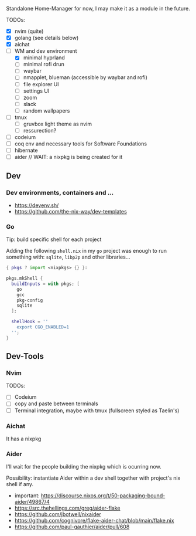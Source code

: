 Standalone Home-Manager for now, I may make it as a module in the future.

TODOs:

- [x] nvim (quite)
- [x] golang (see details below)
- [x] aichat
- [ ] WM and dev environment
  - [x] minimal hyprland
  - [ ] minimal rofi drun
  - [ ] waybar
  - [ ] nmapplet, blueman (accessible by waybar and rofi)
  - [ ] file explorer UI
  - [ ] settings UI
  - [ ] zoom
  - [ ] slack
  - [ ] random wallpapers
- [ ] tmux
  - [ ] gruvbox light theme as nvim
  - [ ] ressurection?
- [ ] codeium
- [ ] coq env and necessary tools for Software Foundations
- [ ] hibernate
- [ ] aider // WAIT: a nixpkg is being created for it

## Dev

### Dev environments, containers and ...

- https://devenv.sh/
- https://github.com/the-nix-way/dev-templates

### Go

Tip: build specific shell for each project

Adding the following `shell.nix` in my `go` project was enough to run something with: `sqlite`, `libp2p` and other libraries...

```nix
{ pkgs ? import <nixpkgs> {} }:

pkgs.mkShell {
  buildInputs = with pkgs; [
    go
    gcc
    pkg-config
    sqlite
  ];

  shellHook = ''
    export CGO_ENABLED=1
  '';
}
```

## Dev-Tools

### Nvim

TODOs:

- [ ] Codeium
- [ ] copy and paste between terminals
- [ ] Terminal integration, maybe with tmux (fullscreen styled as Taelin's)

### Aichat

It has a nixpkg

### Aider

I'll wait for the people building the nixpkg which is ocurring now.

Possibility: instantiate Aider within a dev shell together with project's nix shell if any.

- important: https://discourse.nixos.org/t/50-packaging-bound-aider/49867/4
- https://src.thehellings.com/greg/aider-flake
- https://github.com/jbotwell/nixaider
- https://github.com/cognivore/flake-aider-chat/blob/main/flake.nix
- https://github.com/paul-gauthier/aider/pull/608
